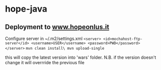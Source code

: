 hope-java
====================

Deployment to www.hopeonlus.it
------------------------------

Configure server in ~/.m2/settings.xml
`
<server>
    <id>mochahost-ftp-server</id>
    <username>USER</username>
    <password>PWD</password>
</server>
`
`mvn clean install\
mvn upload-single`

this will copy the latest version into 'wars' folder. 
N.B. if the version doesn't change it will overrride the previous file